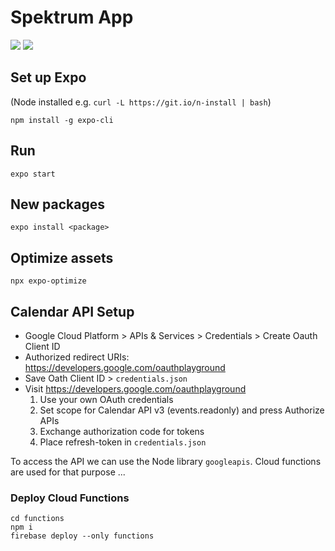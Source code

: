 
# Spektrum App

[![](https://img.shields.io/badge/Version-1.0-blue)](https://github.com/spektrumrf/app/releases)
[![](https://img.shields.io/badge/License-MIT-yellow.svg)](https://opensource.org/licenses/MIT)

## Set up Expo

(Node installed e.g. `curl -L https://git.io/n-install | bash`)

```
npm install -g expo-cli
```

## Run

```
expo start
```

## New packages

```
expo install <package>
```

## Optimize assets

```
npx expo-optimize
```

## Calendar API Setup

- Google Cloud Platform > APIs & Services > Credentials > Create Oauth Client ID
- Authorized redirect URIs: https://developers.google.com/oauthplayground
- Save Oath Client ID > `credentials.json`
- Visit https://developers.google.com/oauthplayground
    1. Use your own OAuth credentials
    2. Set scope for Calendar API v3 (events.readonly) and press Authorize APIs
    3. Exchange authorization code for tokens
    4. Place refresh-token in `credentials.json`

To access the API we can use the Node library `googleapis`. Cloud functions are used for that purpose ...

### Deploy Cloud Functions

```
cd functions
npm i
firebase deploy --only functions
```